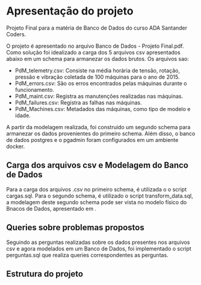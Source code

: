 # Apresentação do projeto

Projeto Final para a matéria de Banco de Dados do curso ADA Santander Coders. 

O projeto é apresentado no arquivo Banco de Dados - Projeto Final.pdf. Como solução foi idealizado a carga dos 5 arquivos csv apresentados abaixo em um schema para armanezar os dados brutos. Os arquivos sao:

- PdM_telemetry.csv: Consiste na média horária de tensão, rotação, pressão e vibração coletada de 100 máquinas para o ano de 2015.
- PdM_errors.csv: São os erros encontrados pelas máquinas durante o funcionamento.
- PdM_maint.csv: Registra as manutenções realizadas nas máquinas.
- PdM_failures.csv: Registra as falhas nas máquinas.
- PdM_Machines.csv: Metadados das máquinas, como tipo de modelo e idade.

A partir da modelagem realizada, foi construido um segundo schema para armanezar os dados provenientes do primeiro schema. Além disso, o banco de dados postgres e o pgadmin foram configurados em um ambiente docker.

## Carga dos arquivos csv e Modelagem do Banco de Dados

Para a carga dos arquivos .csv no primeiro schema, é utilizada o o script cargas.sql. Para o segundo schema, é utilizado o script transform_data.sql, a modelagem deste segundo schema pode ser vista no modelo físico do Bnacos de Dados, apresentado em <inserir-arquivo>.

## Queries sobre problemas propostos

Seguindo as perguntas realizadas sobre os dados presentes nos arquivos csv e agora modelados em um Banco de Dados, foi implementado o script perguntas.sql que 
realiza queries correspondentes as perguntas.

## Estrutura do projeto


